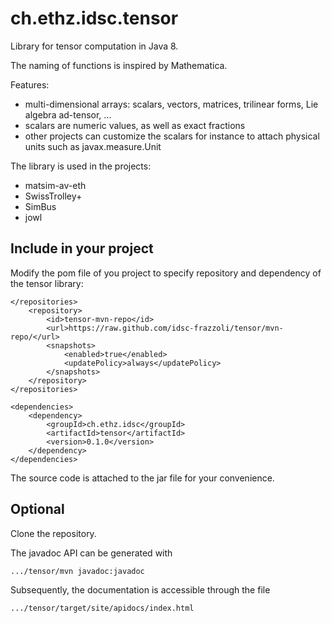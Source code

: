 # ch.ethz.idsc.tensor
Library for tensor computation in Java 8.

The naming of functions is inspired by Mathematica.

Features:
* multi-dimensional arrays: scalars, vectors, matrices, trilinear forms, Lie algebra ad-tensor, ... 
* scalars are numeric values, as well as exact fractions
* other projects can customize the scalars for instance to attach physical units such as javax.measure.Unit

The library is used in the projects:
* matsim-av-eth
* SwissTrolley+
* SimBus
* jowl

## Include in your project

Modify the pom file of you project to specify repository and dependency of the tensor library:

	</repositories>
		<repository>
			<id>tensor-mvn-repo</id>
			<url>https://raw.github.com/idsc-frazzoli/tensor/mvn-repo/</url>
			<snapshots>
				<enabled>true</enabled>
				<updatePolicy>always</updatePolicy>
			</snapshots>
		</repository>
	</repositories>
	
	<dependencies>
		<dependency>
			<groupId>ch.ethz.idsc</groupId>
			<artifactId>tensor</artifactId>
			<version>0.1.0</version>
		</dependency>
	</dependencies>

The source code is attached to the jar file for your convenience.

	
## Optional

Clone the repository.

The javadoc API can be generated with

    .../tensor/mvn javadoc:javadoc

Subsequently, the documentation is accessible through the file

    .../tensor/target/site/apidocs/index.html